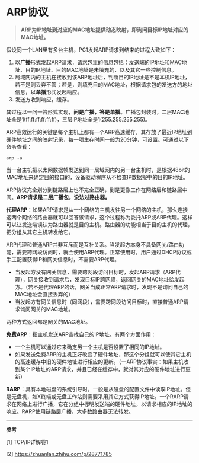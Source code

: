 # ARP协议

>  **ARP为IP地址到对应的MAC地址提供动态映射，即询问目标IP地址对应的MAC地址。**

假设同一个LAN里有多台主机，PC1发起ARP请求到结束的过程大致如下：

1. 以**广播**形式发起ARP请求，请求包里的信息包括：发送端的IP地址和MAC地址、目的IP地址、目的MAC地址是未填充的、以及其它一些控制信息。
2. 局域网内的主机在接收到该ARP地址后，判断目的IP地址是不是本机IP地址，若不是则丢弃不管；若是，则填充目的MAC地址，根据请求包的发送方的地址信息，以**单播**形式发起响应。
3. 发送方收到响应，缓存。

其过程以一问一答形式实现，**问是广播，答是单播**。广播包封装时，二层MAC地址全是1(ff:ff:ff:ff:ff:ff)，三层IP地址全是1(255.255.255.255)。

ARP高效运行的关键是每个主机上都有一个ARP高速缓存，其存放了最近IP地址到硬件地址之间的映射记录，每一项生存时间一般为20分钟，可设置。可通过以下命令查看：

```shell
arp -a
```

当一台主机把以太网数据帧发送到同一局域网内的另一台主机时，是根据48bit的MAC地址来确定目的接口的，设备驱动程序从不检查IP数据报中的目的IP地址。

ARP协议完全划分到链路层上也不完全正确，到是更像工作在网络层和链路层中间。**ARP请求是二层广播包，没法过路由器。**

**代理ARP**：如果ARP请求是从一个网络的主机发往另一个网络的主机，那么连接这两个网络的路由器就可以回答该请求，这个过程称为委托ARP或ARP代理。这样可以让发送端误认为路由器就是目的主机。路由器的功能相当于目的主机的代理，把分组从其它主机转发给它。

ARP代理和普通ARP并非互斥而是互补关系。当发起方本身不具备网关/路由功能，需要跨网段访问时，就会使用ARP代理。正常使用时，用户通过DHCP协议或手工配置获得IP和网关信息时，不需要ARP代理。

* 当发起方没有网关信息，需要跨网段访问目标时，发起ARP请求（ARP代理），网关接收到请求后，发现目标IP跨网段，返回网关的MAC地址给发起方。（若不是代理ARP的话，网关当成正常ARP请求时，发现不是询问自己的MAC地址会直接丢弃的）
* 当发起方有网关信息时（同网段），需要跨网段访问目标时，直接普通ARP请求询问网关的MAC地址。

两种方式返回都是网关的MAC地址。

**免费ARP**：指主机发送ARP查找自己的IP地址。有两个方面作用：

* 一个主机可以通过它来确定另一个主机是否设置了相同的IP地址。
* 如果发送免费ARP的主机正好改变了硬件地址，那这个分组就可以使其它主机的高速缓存中旧的硬件地址进行相应的更新。（一ARP协议事实：如果主机收到某个IP地址的ARP请求，并且已经在缓存中，就对其对应的硬件地址进行更新）

**RARP**：具有本地磁盘的系统引导时，一般是从磁盘的配置文件中读取IP地址。但是无盘机，如X终端或无盘工作站则需要采用其它方式获得IP地址。一个RARP请求在网络上进行广播，它在分组中标明发送端的硬件地址，以请求相应的IP地址的响应。RARP使用链路层广播，大多数路由器无法转发。

***

**参考**

[1] TCP/IP详解卷1

[2] https://zhuanlan.zhihu.com/p/28771785
